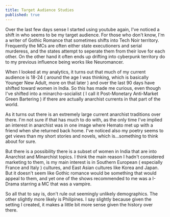 ```yaml
---
title: Target Audience Studies
published: true
---
```

Over the last few days sense I started using youtube again, I've noticed a shift in who seems to be my target audience. For those who don't know, I'm a writer of Gothic Romance that sometimes shifts into Tech Noir territory. Frequently the MCs are often either state executioners and serial murderess, and the states attempt to seperate them from their love for each other. On the other hand it often ends up drifting into cyberpunk territory do to my previous influence being works like Neuromancer.

When I looked at my analytics, it turns out that much of my current audience is 18-24 ( around the age I was thinking, which is basically Younger New Adult, more on that later ) and over the last 90 days have shifted toward women in India. So this has made me curious, even though I've shifted into a minarcho-socialist ( I call it Post-Monetary Anti-Market Green Bartering ) if there are actually anarchist currents in that part of the world.

As it turns out there is an extremely large current anarchist traditions over there. I'm not sure if that has much to do with, as the only time I've implied an interest in anarchist was in one image where Hemato met up with a friend when she returned back home. I've noticed also my poetry seems to get views than my short stories and novels, which is...something to think about for sure.

But there is a possibility there is a subset of women in India that are into Anarchist and Minarchist topics. I think the main reason I hadn't considered marketing to them, is my main interest is in Southern European ( especially France and Italy ) cultures, and East Asian cultures like Korea and Japan. But it doesn't seem like Gothic romance would be something that would appeal to them, and yet one of the shows recommended to me was a I-Drama starring a MC that was a vampire.

So all that to say is, don't rule out seemingly unlikely demographics. The other slightly more likely is Philipines. I say slightly because given the setting I created, it makes a little bit more sense given the history over there.
